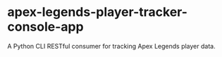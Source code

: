 # apex-legends-player-tracker-console-app
A Python CLI RESTful consumer for tracking Apex Legends player data.
